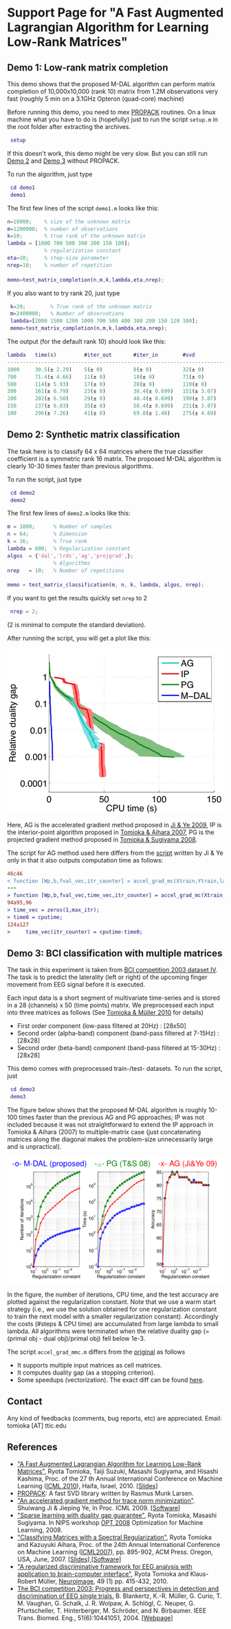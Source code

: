 # Support Page for "A Fast Augmented Lagrangian Algorithm for Learning Low-Rank Matrices"

## Demo 1: Low-rank matrix completion
This demo shows that the proposed M-DAL algorithm can perform matrix completion of 10,000x10,000 (rank 10) matrix from 1.2M observations very fast (roughly 5 min on a 3.1GHz Opteron (quad-core) machine)

Before running this demo, you need to mex [PROPACK](http://soi.stanford.edu/~rmunk/PROPACK/) routines. On a linux machine what you have to do is (hopefully) just to run the script `setup.m` in the root folder after extracting the archives.
```matlab
 setup
```
If this doesn't work, this demo might be very slow. But you can still run [Demo 2](#demo-2-Synthetic-matrix-classification) and [Demo 3](#demo-3-BCI-classification-with-multiple-matrices) without PROPACK.



To run the algorithm, just type
```matlab
 cd demo1
 demo1
```

The first few lines of the script `demo1.m` looks like this:
```matlab
n=10000;    % size of the unknown matrix
m=1200000;  % number of observations
k=10;       % true rank of the unknown matrix
lambda = [1000 700 500 300 200 150 100];
            % regularization constant
eta=10;     % step-size parameter
nrep=10;    % number of repetition

memo=test_matrix_completion(n,m,k,lambda,eta,nrep);
```

If you also want to try rank 20, just type
```matlab
 k=20;        % True rank of the unknown matrix
 m=2400000;   % Number of observations
 lambda=[2000 1500 1200 1000 700 500 400 300 200 150 120 100];
 memo=test_matrix_completion(n,m,k,lambda,eta,nrep);
```


The output (for the default rank 10) should look like this:
```matlab
lambda   time(s)         #iter_out       #iter_in        #svd            rank            error
----------------------------------------------------------------------------------------------------------------
1000     30.5(± 2.29)    5(± 0)          8(± 0)          32(± 0)         3(± 0)          0.0162(± 0.00369) 
700      71.4(± 4.66)    11(± 0)         18(± 0)         71(± 0)         5(± 0)          0.0132(± 0.00174) 
500      114(± 5.93)     17(± 0)         28(± 0)         110(± 0)        6.40(± 0.516)   0.0112(± 0.00208) 
300      161(± 6.79)     23(± 0)         38.4(± 0.699)   151(± 3.07)     8(± 0)          0.00868(± 0.00065) 
200      202(± 6.50)     29(± 0)         48.4(± 0.699)   190(± 3.07)     9(± 0)          0.0079(± 0.000407) 
150      237(± 6.83)     35(± 0)         58.4(± 0.699)   231(± 3.07)     9(± 0)          0.00519(± 0.000343) 
100      296(± 7.26)     41(± 0)         69.8(± 1.48)    275(± 4.69)     10(± 0)         0.0075(± 0.000209) 
```

## Demo 2: Synthetic matrix classification
The task here is to classify 64 x 64 matrices where the true classifier coefficient is a symmetric rank 16 matrix. The proposed M-DAL algorithm is clearly 10-30 times faster than previous algorithms.

To run the script, just type
```matlab
 cd demo2
 demo2
```

The first few lines of `demo2.m` looks like this:
```matlab
m = 1000;      % Number of samples
n = 64;        % Dimension
k = 16;        % True rank
lambda = 800;  % Regularization constant
algos  = {'dal','lrds','ag','projgrad',};
               % Algorithms
nrep   = 10;   % Number of repetitions

memo = test_matrix_classification(m, n, k, lambda, algos, nrep);
```
If you want to get the results quickly set `nrep` to 2
```matlab
 nrep = 2;
```
(2 is minimal to compute the standard deviation).

After running the script, you will get a plot like this:

![demo2](./64x64.jpg)

Here, AG is the accelerated gradient method proposed in [Ji & Ye 2009](http://www.public.asu.edu/~sji03/papers/pdf/Ji_ICML09.pdf), IP is the interior-point algorithm proposed in [Tomioka & Aihara 2007](http://ttic.uchicago.edu/~ryotat/papers/TomAih07.pdf), PG is the projected gradient method proposed in [Tomioka & Sugiyama 2008](http://ttic.uchicago.edu/~ryotat/papers/opt08.pdf).

The script for AG method used here differs from the [script](http://www.public.asu.edu/~jye02/Software/SLEP/) written by Ji & Ye  only in that it also outputs computation time as follows:
```diff
46c46
< function [Wp,b,fval_vec,itr_counter] = accel_grad_mc(Xtrain,Ytrain,lambda,opt)
---
> function [Wp,b,fval_vec,time_vec,itr_counter] = accel_grad_mc(Xtrain,Ytrain,lambda,opt)
94a95,96
> time_vec = zeros(1,max_itr);
> time0 = cputime;
124a127
>     time_vec(itr_counter) = cputime-time0;
```


## Demo 3: BCI classification with multiple matrices
The task in this experiment is taken from [BCI competition 2003 dataset IV](http://www.bbci.de/competition/ii/berlin_desc.html). The task is to predict the laterality (left or right) of the upcoming finger movement from EEG signal before it is executed.

Each input data is a short segment of multivariate time-series and is stored in a 28 (channels) x 50 (time points) matrix. We preprocessed each input into three matrices as follows (See [Tomioka & Müller 2010](http://dx.doi.org/10.1016/j.neuroimage.2009.07.045) for details)
 * First order component (low-pass filtered at 20Hz) : [28x50]
 * Second order (alpha-band) component (band-pass filtered at 7-15Hz) : [28x28]
 * Second order (beta-band) component (band-pass filtered at 15-30Hz) : [28x28]

This demo comes with preprocessed train-/test- datasets. To run the script, just
```matlab
 cd demo3
 demo3
```

The figure below shows that the proposed M-DAL algorithm is roughly 10-100 times faster than the previous AG and PG approaches; IP was not included because it was not straightforward to extend the IP approach in Tomioka & Aihara (2007) to multiple-matrix case (just concatenating matrices along the diagonal makes the problem-size unnecessarily large and is unpractical).

![bci](./bci.png)

In the figure, the number of iterations, CPU time, and the test accuracy are plotted against the regularization constant. Note that we use a warm start strategy (i.e., we use the solution obtained for one regularization constant to train the next model with a smaller regularization constant). Accordingly the costs (#steps & CPU time) are accumulated from large lambda to small lambda. All algorithms were terminated when the relative duality gap (= (primal obj - dual obj)/primal obj) fell below 1e-3.

The script `accel_grad_mmc.m` differs from the [original](http://www.public.asu.edu/~jye02/Software/SLEP/) as follows
 * It supports multiple input matrices as cell matrices.
 * It computes duality gap (as a stopping criterion).
 * Some speedups (vectorization).
The exact diff can be found [here](AGDiff.diff).

## Contact
 Any kind of feedbacks (comments, bug reports, etc) are appreciated. Email: tomioka [AT] ttic.edu

## References
 * ["A Fast Augmented Lagrangian Algorithm for Learning Low-Rank Matrices"](http://ttic.uchicago.edu/~ryotat/papers/icml2010.pdf), Ryota Tomioka, Taiji Suzuki, Masashi Sugiyama, and Hisashi Kashima, Proc. of the 27 th Annual International Conference on Machine Learning ([ICML 2010](http://www.icml2010.org/)), Haifa, Israel, 2010. [ [Slides] ](http://ttic.uchicago.edu/~ryotat/talks/icml10talk.pdf)
 * [PROPACK](http://soi.stanford.edu/~rmunk/PROPACK/): A fast SVD library written by Rasmus Munk Larsen.
 * ["An accelerated gradient method for trace norm minimization"](http://www.public.asu.edu/~sji03/papers/pdf/Ji_ICML09.pdf). Shuiwang Ji & Jieping Ye, In Proc. ICML 2009. [ [Software] ](http://www.public.asu.edu/~jye02/Software/SLEP/)
 * ["Sparse learning with duality gap guarantee"](http://ttic.uchicago.edu/~ryotat/papers/opt08.pdf), Ryota Tomioka, Masashi Sugiyama.  In NIPS workshop [OPT 2008](http://opt2008.kyb.tuebingen.mpg.de/) Optimization for Machine Learning, 2008.
 * ["Classifying Matrices with a Spectral Regularization"](http://ttic.uchicago.edu/~ryotat/papers/TomAih07.pdf), Ryota Tomioka and Kazuyuki Aihara, Proc. of the 24th Annual International Conference on Machine Learning ([ICML2007](http://oregonstate.edu/conferences/icml2007/)), pp. 895-902, ACM Press. Oregon, USA, June, 2007.  [ [Slides]  ](http://ttic.uchicago.edu/~ryotat/talks/TomiokaICMLday3.pdf) [ [Software] ](https://github.com/ryotat/lrds)
 * ["A regularized discriminative framework for EEG analysis with application to brain-computer interface"](http://dx.doi.org/10.1016/j.neuroimage.2009.07.045), Ryota Tomioka and Klaus-Robert Müller, [Neuroimage](http://www.elsevier.com/wps/find/journaldescription.cws_home/622925/description#description), 49 (1) pp. 415-432, 2010.
 * [The BCI competition 2003: Progress and perspectives in detection and discrimination of EEG single trials.](http://ieeexplore.ieee.org/xpl/freeabs_all.jsp?arnumber=1300800) B. Blankertz, K.-R. Müller, G. Curio, T. M. Vaughan, G. Schalk, J. R. Wolpaw, A. Schlögl, C. Neuper, G. Pfurtscheller, T. Hinterberger, M. Schröder, and N. Birbaumer.  IEEE Trans. Biomed. Eng., 51(6):10441051, 2004. [ [Webpage] ](http://www.bbci.de/competition/ii/)
